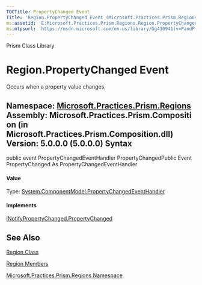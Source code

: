 ```yaml
---
TOCTitle: PropertyChanged Event
Title: 'Region.PropertyChanged Event (Microsoft.Practices.Prism.Regions)'
ms:assetid: 'E:Microsoft.Practices.Prism.Regions.Region.PropertyChanged'
ms:mtpsurl: 'https://msdn.microsoft.com/en-us/library/Gg430941(v=PandP.50)'
---
```


Prism Class Library

Region.PropertyChanged Event
================================

Occurs when a property value changes.

**Namespace:** [Microsoft.Practices.Prism.Regions](https://msdn.microsoft.com/n:microsoft.practices.prism.regions)
**Assembly:** Microsoft.Practices.Prism.Composition (in Microsoft.Practices.Prism.Composition.dll) Version: 5.0.0.0 (5.0.0.0)
Syntax
------

<span id="syntaxToggle"></span>public event PropertyChangedEventHandler PropertyChangedPublic Event PropertyChanged As PropertyChangedEventHandler
#### Value

Type: [System.ComponentModel.PropertyChangedEventHandler](http://msdn2.microsoft.com/en-us/library/hyza7z75)
#### Implements

[INotifyPropertyChanged.PropertyChanged](http://msdn2.microsoft.com/en-us/library/ms133023)

See Also
--------

<span id="seeAlsoToggle"></span>
[Region Class](https://msdn.microsoft.com/t:microsoft.practices.prism.regions.region)

[Region Members](https://msdn.microsoft.com/allmembers.t:microsoft.practices.prism.regions.region)

[Microsoft.Practices.Prism.Regions Namespace](https://msdn.microsoft.com/n:microsoft.practices.prism.regions)
